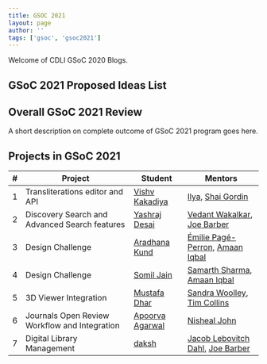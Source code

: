 ```yaml
---
title: GSOC 2021
layout: page
author: ''
tags: ['gsoc', 'gsoc2021']
---
```


Welcome of CDLI GSoC 2020 Blogs.

## GSoC 2021 Proposed Ideas List 

## Overall GSoC 2021 Review

A short description on complete outcome of GSoC 2021 program goes here.

## Projects in GSoC 2021

| \#  | Project              | Student  | Mentors     |
| --- | -------------------- | -------- | ----------- |
| 1   | Transliterations editor and API | [Vishv Kakadiya](https://www.linkedin.com/in/vishv07/) | [Ilya](https://www.linkedin.com/in/ilya-khait-bb8bb228/), [Shai Gordin](https://www.linkedin.com/in/shai-gordin-3b65962/) |
| 2   | Discovery Search and Advanced Search features | [Yashraj Desai](https://www.linkedin.com/in/yashraj-desai-55a78a1a5/)  | [Vedant Wakalkar](https://www.linkedin.com/in/karna98/), [Joe Barber]() |
| 3   | Design Challenge       | [Aradhana Kund](https://www.linkedin.com/in/aradhanakund/)     | [Émilie Pagé-Perron](https://www.linkedin.com/in/epageperron/), [Amaan Iqbal](https://www.linkedin.com/in/amaan-iqbal/)|
| 4   | Design Challenge       | [Somil Jain](https://www.linkedin.com/in/somil-jain-294239159/)    | [Samarth Sharma](https://www.linkedin.com/in/samarth-sharma-8611b6181/), [Amaan Iqbal](https://www.linkedin.com/in/amaan-iqbal/)|
| 5   | 3D Viewer Integration  | [Mustafa Dhar](https://www.linkedin.com/in/mustafa-dhar-7a87291a1/)    | [Sandra Woolley](https://www.linkedin.com/in/sandra-woolley-b8aa0734/), [Tim Collins](https://www.linkedin.com/in/tim-collins-1671b47/)|
| 6   | Journals Open Review Workflow and Integration | [Apoorva Agarwal](https://www.linkedin.com/in/apoorva-agarwal-8420ab1b3/)    | [Nisheal John](https://www.linkedin.com/in/nishealjohn/)|
| 7   | Digital Library Management   | [daksh](https://www.linkedin.com/in/daksh-paleria-606211190/)    | [Jacob Lebovitch Dahl](https://www.orinst.ox.ac.uk/people/jacob-l-dahl), [Joe Barber]()|
